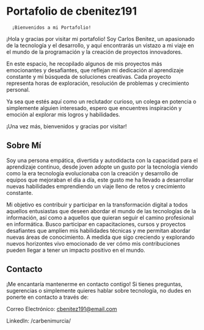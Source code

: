 # Portafolio de cbenitez191


      ¡Bienvenidos a mi Portafolio!



¡Hola y gracias por visitar mi portafolio! Soy Carlos Benitez, un apasionado de la tecnología y el desarrollo, y aquí encontrarás un vistazo a mi viaje en el mundo de la programación y la creación de proyectos innovadores.

En este espacio, he recopilado algunos de mis proyectos más emocionantes y desafiantes, que reflejan mi dedicación al aprendizaje constante y mi búsqueda de soluciones creativas. Cada proyecto representa horas de exploración, resolución de problemas y crecimiento personal.

Ya sea que estés aquí como un reclutador curioso, un colega en potencia o simplemente alguien interesado, espero que encuentres inspiración y emoción al explorar mis logros y habilidades.


¡Una vez más, bienvenidos y gracias por visitar!


## Sobre Mí


Soy una persona empática, divertida y autodidacta con la capacidad para el aprendizaje continuo, desde joven adopte un gusto por la tecnología viendo como la era tecnología evolucionaba con la creación y desarrollo de equipos que mejoraban el día a día, este gusto me ha llevado a desarrollar nuevas habilidades emprendiendo un viaje lleno de retos y crecimiento constante.

Mi objetivo es contribuir y participar en la transformación digital a todos aquellos entusiastas que deseen abordar el mundo de las tecnologías de la información, así como a aquellos que quieran seguir el camino profesional en informática. Busco participar en capacitaciones, cursos y proyectos desafiantes que amplíen mis habilidades técnicas y me permitan abordar nuevas áreas de conocimiento. A medida que sigo creciendo y explorando nuevos horizontes vivo emocionado de ver cómo mis contribuciones pueden llegar a tener un impacto positivo en el mundo.


## Contacto


¡Me encantaría mantenerme en contacto contigo! Si tienes preguntas, sugerencias o simplemente quieres hablar sobre tecnología, no dudes en ponerte en contacto a través de:

Correo Electrónico: cbenitez191@email.com

LinkedIn: /carbenimurcia/


